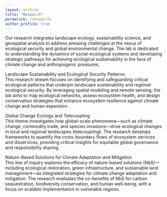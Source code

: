 ```yaml
---
layout: archive
title: "Research"
permalink: /research/
author_profile: true
---
```


Our research integrates landscape ecology, sustainability science, and geospatial analysis to address pressing challenges at the nexus of ecological security and global environmental change. The lab is dedicated to understanding the dynamics of social-ecological systems and developing strategic pathways for achieving ecological sustainability in the face of climate change and anthropogenic pressures.

Landscape Sustainability and Ecological Security Patterns  
This research stream focuses on identifying and safeguarding critical ecological patterns that underpin landscape sustainability and regional ecological security. By leveraging spatial modeling and remote sensing, the lab aims to map ecological networks, assess ecosystem health, and design conservation strategies that enhance ecosystem resilience against climate change and human expansion.

Global Change Ecology and Telecoupling  
This theme investigates how global-scale phenomena—such as climate change, commodity trade, and species invasions—drive ecological changes in local and regional landscapes (telecoupling). The research develops frameworks to quantify the cross-boundary flows of ecosystem services and disservices, providing critical insights for equitable global governance and responsibility sharing.

Nature-Based Solutions for Climate Adaptation and Mitigation  
This line of inquiry explores the efficacy of nature-based solutions (NbS)—including ecological restoration, green infrastructure, and sustainable land management—as integrated strategies for climate change adaptation and mitigation. The research evaluates the co-benefits of NbS for carbon sequestration, biodiversity conservation, and human well-being, with a focus on scalable implementation in vulnerable regions.
